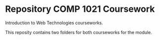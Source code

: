 # Repository COMP 1021 Coursework
Introduction to Web Technologies courseworks.

This reposity contains two folders for both courseworks for the module.

